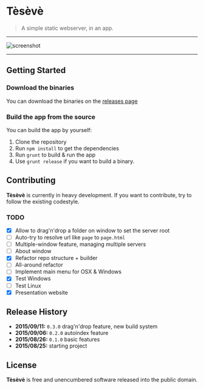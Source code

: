 # Tèsèvè

> A simple static webserver, in an app.

* * *

![screenshot](http://teseve.github.io/assets/img/screenshot.png)

* * *

## Getting Started

### Download the binaries

You can download the binaries on the [releases page](https://github.com/teseve/teseve/releases)

### Build the app from the source

You can build the app by yourself:

1. Clone the repository
2. Run `npm install` to get the dependencies
3. Run `grunt` to build & run the app
4. Use `grunt release` if you want to build a binary.

## Contributing

**Tèsèvè** is currently in heavy development. If you want to contribute, try to follow the existing codestyle.

### TODO

* [x] Allow to drag'n'drop a folder on window to set the server root
* [ ] Auto-try to resolve url like `page` to `page.html`
* [ ] Multiple-window feature, managing multiple servers
* [ ] About window
* [x] Refactor repo structure + builder
* [ ] All-around refactor
* [ ] Implement main menu for OSX & Windows
* [x] Test Windows
* [ ] Test Linux
* [x] Presentation website

## Release History
* **2015/09/11:** `0.3.0` drag'n'drop feature, new build system
* **2015/09/06:** `0.2.0` autoindex feature
* **2015/08/26:** `0.1.0` basic features
* **2015/08/25:** starting project

## License

**Tèsèvè** is free and unencumbered software released into the public domain.
